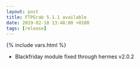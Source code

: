 ```yaml
---
layout: post
title: FTPGrab 5.1.1 available
date: 2019-02-18 13:48:00 +0100
tags: [release]
---
```

{% include vars.html %}

* Blackfriday module fixed through hermes v2.0.2
